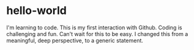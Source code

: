 # hello-world
I'm learning to code.
This is my first interaction with Github.
Coding is challenging and fun.
Can't wait for this to be easy.
I changed this from a meaningful, deep perspective, to a generic statement.
